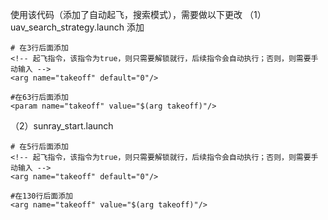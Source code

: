 使用该代码（添加了自动起飞，搜索模式），需要做以下更改
（1）uav_search_strategy.launch
添加
```
# 在3行后面添加
<!-- 起飞指令，该指令为true，则只需要解锁就行，后续指令会自动执行；否则，则需要手动输入 -->
<arg name="takeoff" default="0"/> 

#在63行后面添加
<param name="takeoff" value="$(arg takeoff)"/>
```

（2）sunray_start.launch
```
# 在5行后面添加
<!-- 起飞指令，该指令为true，则只需要解锁就行，后续指令会自动执行；否则，则需要手动输入 -->
<arg name="takeoff" default="0"/> 

#在130行后面添加
<arg name="takeoff" value="$(arg takeoff)"/>

```
